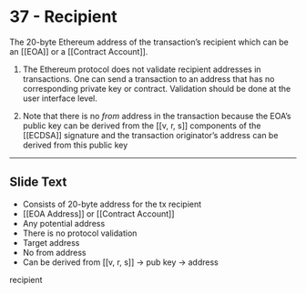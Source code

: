 # 37 - Recipient

The 20-byte Ethereum address of the transaction’s recipient which can be an [[EOA]] or a [[Contract Account]].

1.  The Ethereum protocol does not validate recipient addresses in transactions. One can send a transaction to an address that has no corresponding private key or contract. Validation should be done at the user interface level.
    
2.  Note that there is no _from_ address in the transaction because the EOA’s public key can be derived from the [[v, r, s]] components of the [[ECDSA]] signature and the transaction originator’s address can be derived from this public key

---
## Slide Text
- Consists of 20-byte address for the tx recipient
- [[EOA Address]] or [[Contract Account]]
- Any potential address
- There is no protocol validation
- Target address
- No from address
- Can be derived from [[v, r, s]] -> pub key -> address 



recipient